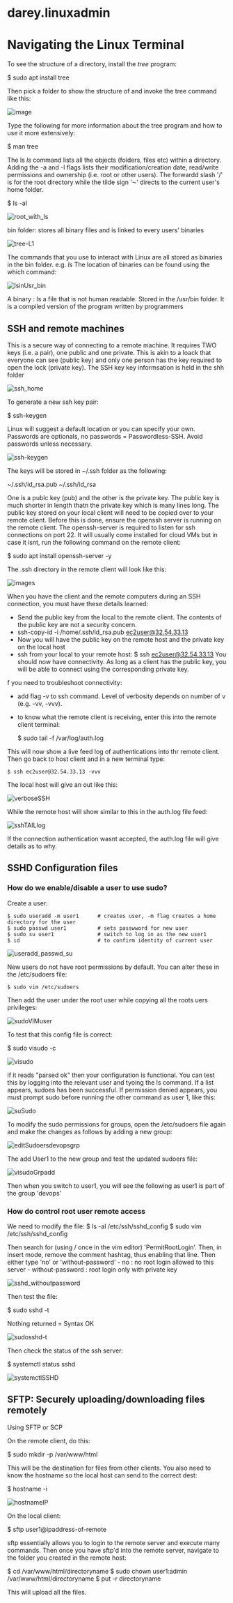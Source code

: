 # darey.linuxadmin

# Navigating the Linux Terminal

To see the structure of a directory, install the *tree* program:

  $ sudo apt install tree

Then pick a folder to show the structure of and invoke the tree command like this:

![image](https://github.com/naqeebghazi/darey.linuxadmin/assets/59777921/a59419ad-d664-4d06-ad7f-b1c157bca47a)

Type the following for more information about the tree program and how to use it more extensively:

  $ man tree

The ls *ls* command lists all the objects (folders, files etc) within a directory. Adding the -a and -l flags lists their modification/creation date, read/write permissions and ownership (i.e. root or other users). The forwardd slash '/' is for the root directory while the tilde sign '⁓' directs to the current user's home folder.

  $ ls -al

![root_with_ls](https://github.com/naqeebghazi/darey.linuxadmin/blob/main/images/rootwith_ls.png?raw=true)

bin folder: stores all binary files and is linked to every users' binaries

![tree-L1](https://github.com/naqeebghazi/darey.linuxadmin/blob/main/images/tree-L1.png?raw=true)

The commands that you use to interact with Linux are all stored as binaries in the bin folder. e.g. *ls* 
The location of binaries can be found using the which command:

![lsinUsr_bin](https://github.com/naqeebghazi/darey.linuxadmin/blob/main/images/whichbinaries.png?raw=true)

A binary : Is a file that is not human readable. Stored in the /usr/bin folder. It is a compiled version of the program written by programmers


## SSH and remote machines

This is a secure way of connecting to a remote machine. It requires TWO keys (i.e. a pair), one public and one private. This is akin to a loack that everyone can see (public key) and only one person has the key required to open the lock (private key). 
The SSH key key informsation is held in the shh folder 

![ssh_home](https://github.com/naqeebghazi/darey.linuxadmin/blob/main/images/ssh_home.png?raw=true)

To generate a new ssh key pair:

  $ ssh-keygen

Linux will suggest a default location or you can specify your own. 
Passwords are optionals, no passwords = Passwordless-SSH. Avoid passwords unless necessary.

![ssh-keygen](https://github.com/naqeebghazi/darey.linuxadmin/blob/main/images/ssh-keygen.png?raw=true)

The keys will be stored in ~/.ssh folder as the following:

  ~/.ssh/id_rsa.pub
  ~/.ssh/id_rsa

One is a publc key (pub) and the other is the private key. The public key is much shorter in length thatn the private key which is many lines long. 
The public key stored on your local client will need to be copied over to your remote client. Before this is done, ensure the openssh server is running on the remote client. The openssh-server is required to listen for ssh connections on port 22. It will usually come installed for cloud VMs but in case it isnt, run the following command on the remote client:

  $ sudo apt install openssh-server -y

The .ssh directory in the remote client will look like this:

![images](https://github.com/naqeebghazi/darey.linuxadmin/blob/main/images/sshonRemoteClient.png?raw=true)
    

When you have the client and the remote computers during an SSH connection, you must have these details learned:
- Send the public key from the local to the remote client. The contents of the public key are not a security concern.
- ssh-copy-id -i /home/.ssh/id_rsa.pub ec2user@32.54.33.13
- Now you will have the public key on the remote host and the private key on the local host
- ssh from your local to your remote host:
    $ ssh ec2user@32.54.33.13
You should now have connectivity.
As long as a client has the public key, you will be able to connect using the corresponding private key.

f you need to troubleshoot connectivity:
- add flag -v to ssh command. Level of verbosity depends on number of v (e.g. -vv, -vvv).
- to know what the remote client is receiving, enter this into the remote client terminal:

    $ sudo tail -f /var/log/auth.log

 This will now show a live feed log of authentications into thr remote client. Then go back to host client and in a new terminal type:

    $ ssh ec2user@32.54.33.13 -vvv

  The local host will give an out like this:

  ![verboseSSH](https://github.com/naqeebghazi/darey.linuxadmin/blob/main/images/sshVerboselocalhost.png?raw=true)

  While the remote host will show similar to this in the auth.log file feed:

  ![sshTAILlog](https://github.com/naqeebghazi/darey.linuxadmin/blob/main/images/sshTAILlog.png?raw=true)

  If the connection authentication wasnt accepted, the auth.log file will give details as to why. 


  ## SSHD Configuration files

  ### How do we enable/disable a user to use sudo?

  Create a user:

    $ sudo useradd -m user1      # creates user, -m flag creates a home directory for the user
    $ sudo passwd user1          # sets passwword for new user
    $ sudo su user1              # switch to log in as the new user1
    $ id                         # to confirm identity of current user

![useradd_passwd_su](https://github.com/naqeebghazi/darey.linuxadmin/blob/main/images/sudoVIMuser.png?raw=true)

  New users do not have root permissions by default. You can alter these in the /etc/sudoers file:

    $ sudo vim /etc/sudoers

  Then add the user under the root user while copying all the roots uers privileges:

![sudoVIMuser](https://github.com/naqeebghazi/darey.linuxadmin/blob/main/images/sudoVIMuser.png?raw=true)

To test that this config file is correct:

  $ sudo visudo -c

![visudo](https://github.com/naqeebghazi/darey.linuxadmin/blob/main/images/visudo.png?raw=true)

if it reads "parsed ok" then your configuration is functional. 
You can test this by logging into the relevant user and tyoing the ls command. If a list appears, sudoes has been successful. If permission denied appears, you must prompt sudo before running the other command as user 1, like this:

![suSudo](https://github.com/naqeebghazi/darey.linuxadmin/blob/main/images/suSudo1.png?raw=true)

To modify the sudo permissions for groups, open the /etc/sudoers file again and make the changes as follows by adding a new group:

![editSudoersdevopsgrp](https://github.com/naqeebghazi/darey.linuxadmin/blob/main/images/editSudoersdevopsgrp.png?raw=true)

The add User1 to the new group and test the updated sudoers file:

![visudoGrpadd](https://github.com/naqeebghazi/darey.linuxadmin/blob/main/images/visudoGrpadd.png?raw=true)

Then when you switch to user1, you will see the following as user1 is part of the group 'devops'
  
  ### How do control root user remote access

  We need to modify the file:
  $ ls -al /etc/ssh/sshd_config
  $ sudo vim /etc/ssh/sshd_config

  Then search for (using / once in the vim editor) 'PermitRootLogin'.
  Then, in insert mode, remove the comment hashtag, thus enabling that line. Then either type 'no' or 'without-password'
    - no : no root login allowed to this server
    - without-password : root login only with private key

![sshd_withoutpassword](https://github.com/naqeebghazi/darey.linuxadmin/blob/main/images/sshd_withoutpassword.png?raw=true)
  
Then test the file:

  $ sudo sshd -t

Nothing returned = Syntax OK

![sudosshd-t](https://github.com/naqeebghazi/darey.linuxadmin/blob/main/images/sshd-t.png?raw=true)

Then check the status of the ssh server:

  $ systemctl status sshd

![systemctlSSHD](https://github.com/naqeebghazi/darey.linuxadmin/blob/main/images/systemctlSSHD.png?raw=true)


## SFTP: Securely uploading/downloading files remotely

Using SFTP or SCP

On the remote client, do this:

  $ sudo mkdir -p /var/www/html

This will be the destination for files from other clients. You also need to know the hostname so the local host can send to the correct dest:

  $ hostname -i

![hostnameIP]()  

On the local client:

  $ sftp user1@ipaddress-of-remote

sftp essentially allows you to login to the remote server and execute many commands. 
Then once you have sftp'd into the remote server, navigate to the folder you created in the remote host:

  $ cd /var/www/html/directoryname
  $ sudo chown user1:admin /var/www/html/directoryname
  $ put -r directoryname

This will upload all the files.
